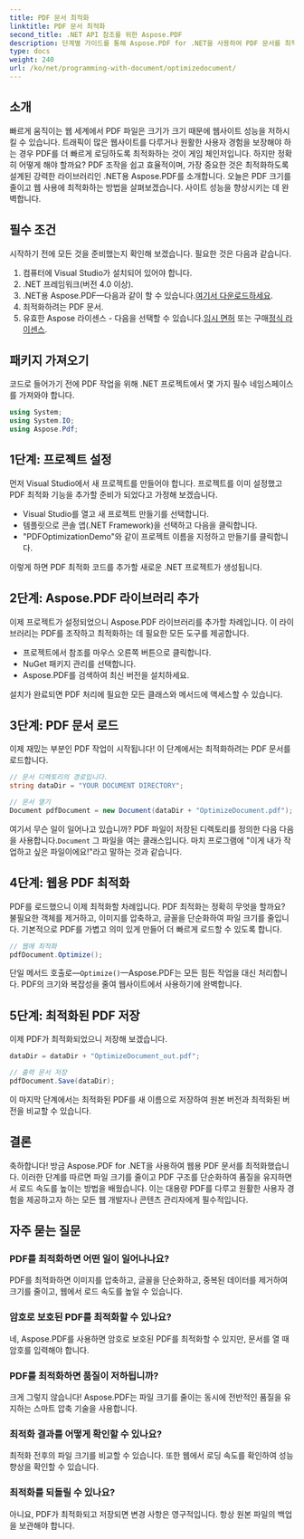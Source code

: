 ```yaml
---
title: PDF 문서 최적화
linktitle: PDF 문서 최적화
second_title: .NET API 참조를 위한 Aspose.PDF
description: 단계별 가이드를 통해 Aspose.PDF for .NET을 사용하여 PDF 문서를 최적화하는 방법을 알아보세요. 파일 크기와 복잡성을 줄여 웹 성능을 향상하세요.
type: docs
weight: 240
url: /ko/net/programming-with-document/optimizedocument/
---
```

## 소개

빠르게 움직이는 웹 세계에서 PDF 파일은 크기가 크기 때문에 웹사이트 성능을 저하시킬 수 있습니다. 트래픽이 많은 웹사이트를 다루거나 원활한 사용자 경험을 보장해야 하는 경우 PDF를 더 빠르게 로딩하도록 최적화하는 것이 게임 체인저입니다. 하지만 정확히 어떻게 해야 할까요? PDF 조작을 쉽고 효율적이며, 가장 중요한 것은 최적화하도록 설계된 강력한 라이브러리인 .NET용 Aspose.PDF를 소개합니다. 오늘은 PDF 크기를 줄이고 웹 사용에 최적화하는 방법을 살펴보겠습니다. 사이트 성능을 향상시키는 데 완벽합니다.

## 필수 조건

시작하기 전에 모든 것을 준비했는지 확인해 보겠습니다. 필요한 것은 다음과 같습니다.

1. 컴퓨터에 Visual Studio가 설치되어 있어야 합니다.
2. .NET 프레임워크(버전 4.0 이상).
3.  .NET용 Aspose.PDF—다음과 같이 할 수 있습니다.[여기서 다운로드하세요](https://releases.aspose.com/pdf/net/).
4. 최적화하려는 PDF 문서.
5. 유효한 Aspose 라이센스 - 다음을 선택할 수 있습니다.[임시 면허](https://purchase.aspose.com/temporary-license/) 또는 구매[정식 라이센스](https://purchase.aspose.com/buy).

## 패키지 가져오기

코드로 들어가기 전에 PDF 작업을 위해 .NET 프로젝트에서 몇 가지 필수 네임스페이스를 가져와야 합니다.

```csharp
using System;
using System.IO;
using Aspose.Pdf;
```

## 1단계: 프로젝트 설정

먼저 Visual Studio에서 새 프로젝트를 만들어야 합니다. 프로젝트를 이미 설정했고 PDF 최적화 기능을 추가할 준비가 되었다고 가정해 보겠습니다.

- Visual Studio를 열고 새 프로젝트 만들기를 선택합니다.
- 템플릿으로 콘솔 앱(.NET Framework)을 선택하고 다음을 클릭합니다.
- "PDFOptimizationDemo"와 같이 프로젝트 이름을 지정하고 만들기를 클릭합니다.

이렇게 하면 PDF 최적화 코드를 추가할 새로운 .NET 프로젝트가 생성됩니다.

## 2단계: Aspose.PDF 라이브러리 추가

이제 프로젝트가 설정되었으니 Aspose.PDF 라이브러리를 추가할 차례입니다. 이 라이브러리는 PDF를 조작하고 최적화하는 데 필요한 모든 도구를 제공합니다. 

- 프로젝트에서 참조를 마우스 오른쪽 버튼으로 클릭합니다.
- NuGet 패키지 관리를 선택합니다.
- Aspose.PDF를 검색하여 최신 버전을 설치하세요.

설치가 완료되면 PDF 처리에 필요한 모든 클래스와 메서드에 액세스할 수 있습니다.

## 3단계: PDF 문서 로드

이제 재밌는 부분인 PDF 작업이 시작됩니다! 이 단계에서는 최적화하려는 PDF 문서를 로드합니다.

```csharp
// 문서 디렉토리의 경로입니다.
string dataDir = "YOUR DOCUMENT DIRECTORY";

// 문서 열기
Document pdfDocument = new Document(dataDir + "OptimizeDocument.pdf");
```

 여기서 무슨 일이 일어나고 있습니까? PDF 파일이 저장된 디렉토리를 정의한 다음 다음을 사용합니다.`Document` 그 파일을 여는 클래스입니다. 마치 프로그램에 "이게 내가 작업하고 싶은 파일이에요!"라고 말하는 것과 같습니다.

## 4단계: 웹용 PDF 최적화

PDF를 로드했으니 이제 최적화할 차례입니다. PDF 최적화는 정확히 무엇을 할까요? 불필요한 객체를 제거하고, 이미지를 압축하고, 글꼴을 단순화하여 파일 크기를 줄입니다. 기본적으로 PDF를 가볍고 의미 있게 만들어 더 빠르게 로드할 수 있도록 합니다.

```csharp
// 웹에 최적화
pdfDocument.Optimize();
```

단일 메서드 호출로—`Optimize()`—Aspose.PDF는 모든 힘든 작업을 대신 처리합니다. PDF의 크기와 복잡성을 줄여 웹사이트에서 사용하기에 완벽합니다.

## 5단계: 최적화된 PDF 저장

이제 PDF가 최적화되었으니 저장해 보겠습니다.

```csharp
dataDir = dataDir + "OptimizeDocument_out.pdf";

// 출력 문서 저장
pdfDocument.Save(dataDir);
```

이 마지막 단계에서는 최적화된 PDF를 새 이름으로 저장하여 원본 버전과 최적화된 버전을 비교할 수 있습니다.

## 결론

축하합니다! 방금 Aspose.PDF for .NET을 사용하여 웹용 PDF 문서를 최적화했습니다. 이러한 단계를 따르면 파일 크기를 줄이고 PDF 구조를 단순화하여 품질을 유지하면서 로드 속도를 높이는 방법을 배웠습니다. 이는 대용량 PDF를 다루고 원활한 사용자 경험을 제공하고자 하는 모든 웹 개발자나 콘텐츠 관리자에게 필수적입니다.

## 자주 묻는 질문

### PDF를 최적화하면 어떤 일이 일어나나요?
PDF를 최적화하면 이미지를 압축하고, 글꼴을 단순화하고, 중복된 데이터를 제거하여 크기를 줄이고, 웹에서 로드 속도를 높일 수 있습니다.

### 암호로 보호된 PDF를 최적화할 수 있나요?
네, Aspose.PDF를 사용하면 암호로 보호된 PDF를 최적화할 수 있지만, 문서를 열 때 암호를 입력해야 합니다.

### PDF를 최적화하면 품질이 저하됩니까?
크게 그렇지 않습니다! Aspose.PDF는 파일 크기를 줄이는 동시에 전반적인 품질을 유지하는 스마트 압축 기술을 사용합니다.

### 최적화 결과를 어떻게 확인할 수 있나요?
최적화 전후의 파일 크기를 비교할 수 있습니다. 또한 웹에서 로딩 속도를 확인하여 성능 향상을 확인할 수 있습니다.

### 최적화를 되돌릴 수 있나요?
아니요, PDF가 최적화되고 저장되면 변경 사항은 영구적입니다. 항상 원본 파일의 백업을 보관해야 합니다.